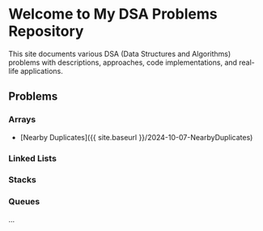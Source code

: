 # Welcome to My DSA Problems Repository

This site documents various DSA (Data Structures and Algorithms) problems with descriptions, approaches, code implementations, and real-life applications.

## Problems

### Arrays
- [Nearby Duplicates]({{ site.baseurl }}/2024-10-07-NearbyDuplicates)

### Linked Lists


### Stacks


### Queues

...
